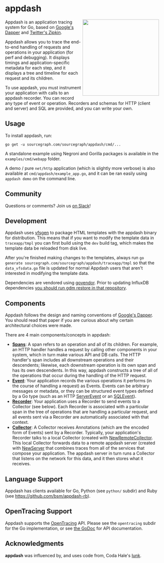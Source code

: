 # appdash

<img width=250 src="https://s3-us-west-2.amazonaws.com/sourcegraph-assets/apptrace-screenshot0.png" align="right">

Appdash is an application tracing system for Go, based on
[Google's Dapper](http://research.google.com/pubs/pub36356.html) and
[Twitter's Zipkin](http://twitter.github.io/zipkin/).

Appdash allows you to trace the end-to-end handling of requests and
operations in your application (for perf and debugging). It displays
timings and application-specific metadata for each step, and it
displays a tree and timeline for each request and its children.

To use appdash, you must instrument your application with calls to an
appdash recorder. You can record any type of event or
operation. Recorders and schemas for HTTP (client and server) and SQL
are provided, and you can write your own.


## Usage

To install appdash, run:

```
go get -u sourcegraph.com/sourcegraph/appdash/cmd/...
```

A standalone example using Negroni and Gorilla packages is available in the `examples/cmd/webapp` folder.

A demo / pure `net/http` application (which is slightly more verbose) is also available at `cmd/appdash/example_app.go`, and it can be ran easily using `appdash demo` on the command line.

## Community

Questions or comments? Join us [on Slack](http://slackin.srclib.org/)!

## Development

Appdash uses [vfsgen](https://github.com/shurcooL/vfsgen) to package HTML templates with the appdash binary for
distribution. This means that if you want to modify the template data in `traceapp/tmpl` you can first build using the `dev` build tag, which makes the template data be reloaded from disk live.

After you're finished making changes to the templates, always run `go generate sourcegraph.com/sourcegraph/appdash/traceapp/tmpl` so that the `data_vfsdata.go` file is updated for normal Appdash users that aren't interested in modifying the template data.

Dependencies are vendored using [govendor](https://github.com/kardianos/govendor). Prior to updating InfluxDB dependencies [you should run gdm restore in that repository](https://github.com/influxdata/influxdb/blob/master/CONTRIBUTING.md#build-and-test).

## Components

Appdash follows the design and naming conventions of
[Google's Dapper](http://research.google.com/pubs/pub36356.html). You
should read that paper if you are curious about why certain
architectural choices were made.

There are 4 main components/concepts in appdash:

* [**Spans**](https://sourcegraph.com/sourcegraph.com/sourcegraph/appdash@master/.GoPackage/sourcegraph.com/sourcegraph/appdash/.def/SpanID):
  A span refers to an operation and all of its children. For example,
  an HTTP handler handles a request by calling other components in
  your system, which in turn make various API and DB calls. The HTTP
  handler's span includes all downstream operations and their
  descendents; likewise, each downstream operation is its own span and
  has its own descendents. In this way, appdash constructs a tree of
  all of the operations that occur during the handling of the HTTP
  request.
* [**Event**](https://sourcegraph.com/sourcegraph.com/sourcegraph/appdash@master/.GoPackage/sourcegraph.com/sourcegraph/appdash/.def/Event):
  Your application records the various operations it performs (in the
  course of handling a request) as Events. Events can be arbitrary
  messages or metadata, or they can be structured event types defined
  by a Go type (such as an HTTP
  [ServerEvent](https://sourcegraph.com/sourcegraph.com/sourcegraph/appdash@master/.GoPackage/sourcegraph.com/sourcegraph/appdash/httptrace/.def/ServerEvent)
  or an
  [SQLEvent](https://sourcegraph.com/sourcegraph.com/sourcegraph/appdash@master/.GoPackage/sourcegraph.com/sourcegraph/appdash/sqltrace/.def/SQLEvent)).
* [**Recorder**](https://sourcegraph.com/sourcegraph.com/sourcegraph/appdash@master/.GoPackage/sourcegraph.com/sourcegraph/appdash/.def/Recorder):
  Your application uses a Recorder to send events to a Collector (see
  below). Each Recorder is associated with a particular span in the
  tree of operations that are handling a particular request, and all
  events sent via a Recorder are automatically associated with that
  context.
* [**Collector**](https://sourcegraph.com/sourcegraph.com/sourcegraph/appdash@master/.GoPackage/sourcegraph.com/sourcegraph/appdash/.def/Collector):
  A Collector receives Annotations (which are the encoded form of
  Events) sent by a Recorder. Typically, your application's Recorder
  talks to a local Collector (created with
  [NewRemoteCollector](https://sourcegraph.com/sourcegraph.com/sourcegraph/appdash@master/.GoPackage/sourcegraph.com/sourcegraph/appdash/.def/NewRemoteCollector). This
  local Collector forwards data to a remote appdash server (created
  with
  [NewServer](https://sourcegraph.com/sourcegraph.com/sourcegraph/appdash@master/.GoPackage/sourcegraph.com/sourcegraph/appdash/.def/NewServer)
  that combines traces from all of the services that compose your
  application. The appdash server in turn runs a Collector that
  listens on the network for this data, and it then stores what it
  receives.


## Language Support

Appdash has clients available for Go, Python (see `python/` subdir) and Ruby (see https://github.com/bsm/appdash-rb).

## OpenTracing Support

Appdash supports the [OpenTracing](http://opentracing.io) API. Please see the
`opentracing` subdir for the Go implementation, or see [the GoDoc](https://godoc.org/sourcegraph.com/sourcegraph/appdash/opentracing)
for API documentation.

## Acknowledgments

**appdash** was influenced by, and uses code from, Coda Hale's
[lunk](https://github.com/codahale/lunk).
